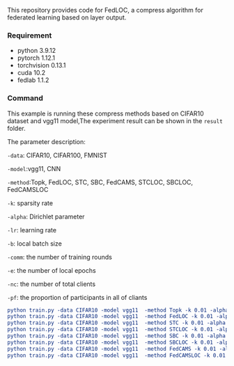 This repository provides code for FedLOC, a compress algorithm for federated learning based on layer output.

### Requirement

* python 3.9.12
* pytorch 1.12.1
* torchvision 0.13.1
* cuda 10.2
* fedlab 1.1.2

### Command

This example is running these compress methods based on CIFAR10 dataset and vgg11 model,The experiment result can be shown in the `result` folder.

The parameter description:

`-data`: CIFAR10, CIFAR100, FMNIST

`-model`:vgg11, CNN

`-method`:Topk, FedLOC, STC, SBC, FedCAMS, STCLOC, SBCLOC, FedCAMSLOC

`-k`: sparsity rate

`-alpha`: Dirichlet parameter

`-lr`: learning rate

`-b`: local batch size

`-comm`: the number of training rounds

`-e`: the number of local epochs

`-nc`: the number of total clients

`-pf`: the proportion of participants in all of cliants

```cmake
python train.py -data CIFAR10 -model vgg11  -method Topk -k 0.01 -alpha 1.0 -b 32 -lr 0.01 -comm 200 -e 5 -nc 100 -pf 0.1
python train.py -data CIFAR10 -model vgg11  -method FedLOC -k 0.01 -alpha 1.0 -b 32 -lr 0.01 -comm 200 -e 5 -nc 100 -pf 0.1
python train.py -data CIFAR10 -model vgg11  -method STC -k 0.01 -alpha 1.0 -b 32 -lr 0.01 -comm 200 -e 5 -nc 100 -pf 0.1
python train.py -data CIFAR10 -model vgg11  -method STCLOC -k 0.01 -alpha 1.0 -b 32 -lr 0.01 -comm 200 -e 5 -nc 100 -pf 0.1
python train.py -data CIFAR10 -model vgg11  -method SBC -k 0.01 -alpha 1.0 -b 32 -lr 0.01 -comm 200 -e 5 -nc 100 -pf 0.1
python train.py -data CIFAR10 -model vgg11  -method SBCLOC -k 0.01 -alpha 1.0 -b 32 -lr 0.01 -comm 200 -e 5 -nc 100 -pf 0.1
python train.py -data CIFAR10 -model vgg11  -method FedCAMS -k 0.01 -alpha 1.0 -b 32 -lr 0.01 -comm 200 -e 5 -nc 100 -pf 0.1
python train.py -data CIFAR10 -model vgg11  -method FedCAMSLOC -k 0.01 -alpha 1.0 -b 32 -lr 0.01 -comm 200 -e 5 -nc 100 -pf 0.1
```
